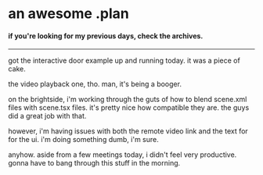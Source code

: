 # an awesome .plan

#### if you're looking for my previous days, check the archives.

---

got the interactive door example up and running today.  it was a piece of cake.

the video playback one, tho.  man, it's being a booger.

on the brightside, i'm working through the guts of how to blend scene.xml files with scene.tsx files.  it's pretty nice how compatible they are.  the guys did a great job with that.

however, i'm having issues with both the remote video link and the text for for the ui.  i'm doing something dumb, i'm sure.

anyhow.  aside from a few meetings today, i didn't feel very productive.  gonna have to bang through this stuff in the morning.